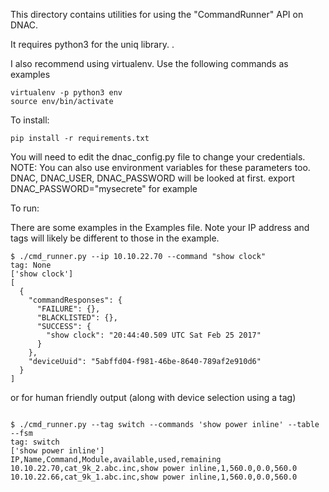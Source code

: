 This directory contains utilities for using the "CommandRunner"
API on DNAC.

It requires python3 for the uniq library. 
.

I also recommend using virtualenv.  Use the following commands as examples

```buildoutcfg
virtualenv -p python3 env
source env/bin/activate
```

To install:

```buildoutcfg
pip install -r requirements.txt
```

You will need to edit the dnac_config.py file to change your credentials.
NOTE:  You can also use environment variables for these parameters too.
   DNAC, DNAC_USER, DNAC_PASSWORD will be looked at first.
   export DNAC_PASSWORD="mysecrete" for example

To run:

There are some examples in the Examples file.
Note your IP address and tags will likely be different to those in the example.

```buildoutcfg
$ ./cmd_runner.py --ip 10.10.22.70 --command "show clock"
tag: None
['show clock']
[
  {
    "commandResponses": {
      "FAILURE": {},
      "BLACKLISTED": {},
      "SUCCESS": {
        "show clock": "20:44:40.509 UTC Sat Feb 25 2017"
      }
    },
    "deviceUuid": "5abffd04-f981-46be-8640-789af2e910d6"
  }
]

```

or for human friendly output (along with device selection using a tag)

```buildoutcfg

$ ./cmd_runner.py --tag switch --commands 'show power inline' --table --fsm
tag: switch
['show power inline']
IP,Name,Command,Module,available,used,remaining
10.10.22.70,cat_9k_2.abc.inc,show power inline,1,560.0,0.0,560.0
10.10.22.66,cat_9k_1.abc.inc,show power inline,1,560.0,0.0,560.0

```